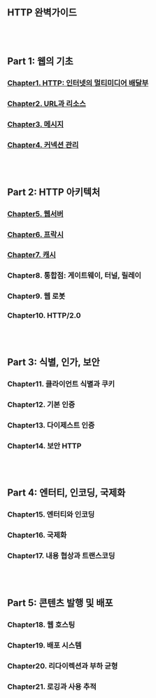 ## HTTP 완벽가이드

<br></br>

## **Part 1: 웹의 기초**

### [Chapter1. HTTP: 인터넷의 멀티미디어 배달부](./Part1/Chapter1/chapter1.md)

### [Chapter2. URL과 리소스](./Part1/Chapter2/chapter2.md)

### [Chapter3. 메시지](./Part1/Chapter3/Chapter3.md)

### [Chapter4. 커넥션 관리](./Part1/Chapter4/Chapter4.md)

<br></br>

## **Part 2: HTTP 아키텍처**

### [Chapter5. 웹서버](./Part2/Chapter5/Chapter5.md)

### [Chapter6. 프락시](./Part2/Chapter6/Chapter6.md)

### [Chapter7. 캐시](./Part2/Chapter7/Chapter7.md)

### Chapter8. 통합점: 게이트웨이, 터널, 릴레이

### Chapter9. 웹 로봇

### Chapter10. HTTP/2.0

<br></br>

## **Part 3: 식별, 인가, 보안**

### Chapter11. 클라이언트 식별과 쿠키

### Chapter12. 기본 인증

### Chapter13. 다이제스트 인증

### Chapter14. 보안 HTTP

<br></br>

## **Part 4: 엔터티, 인코딩, 국제화**

### Chapter15. 엔터티와 인코딩

### Chapter16. 국제화

### Chapter17. 내용 협상과 트랜스코딩

<br></br>

## **Part 5: 콘텐츠 발행 및 배포**

### Chapter18. 웹 호스팅

### Chapter19. 배포 시스템

### Chapter20. 리다이렉션과 부하 균형

### Chapter21. 로깅과 사용 추적
